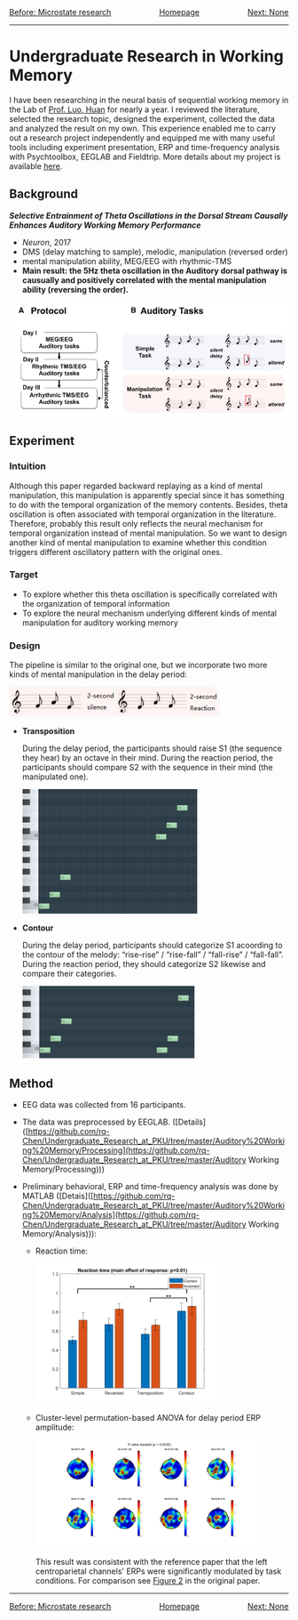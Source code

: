 <div>
    <center>
    	<span style = "float: left">
    		<a href = "https://rq-chen.github.io/microstate-research/index.html">Before: Microstate research</a>
    	</span>
        <a href = "https://rq-chen.github.io/index.html">Homepage</a>
    	<span style = "float: right">
    		<a href = "https://rq-chen.github.io/index.html">Next: None</a>
    	</span>
    </center>
</div>

---

# Undergraduate Research in Working Memory



I have been researching in the neural basis of sequential working memory in the Lab of [Prof. Luo, Huan](http://psy.pku.edu.cn/english/people/faculty/professor/huanluo/index.htm) for nearly a year. I reviewed the literature, selected the research topic, designed the experiment, collected the data and analyzed the result on my own. This experience enabled me to carry out a research project independently and equipped me with many useful tools including experiment presentation, ERP and time-frequency analysis with Psychtoolbox, EEGLAB and Fieldtrip. More details about my project is available [here](https://github.com/rq-Chen/Undergraduate_Research_at_PKU).

## Background

***Selective Entrainment of Theta Oscillations in the Dorsal Stream Causally Enhances Auditory Working Memory Performance***

- *Neuron*, 2017
- DMS (delay matching to sample), melodic, manipulation (reversed order)
- mental manipulation ability, MEG/EEG with rhythmic-TMS
- **Main result: the 5Hz theta oscillation in the Auditory dorsal pathway is causually and positively correlated with the mental manipulation ability (reversing the order).**

![](.\expIllu.jpg)



## Experiment

### Intuition

Although this paper regarded backward replaying as a kind of mental manipulation, this manipulation is apparently special since it has something to do with the temporal organization of the memory contents. Besides, theta oscillation is often associated with temporal organization in the literature. Therefore, probably this result only reflects the neural mechanism for temporal organization instead of mental manipulation. So we want to design another kind of mental manipulation to examine whether this condition triggers different oscillatory pattern with the original ones.

### Target

- To explore whether this theta oscillation is specifically correlated with the organization of temporal information
- To explore the neural mechanism underlying different kinds of mental manipulation for auditory working memory

### Design

The pipeline is similar to the original one, but we incorporate two more kinds of mental manipulation in the delay period:

<img src = "newExpIllu.jpg" style = "zoom:90%"/>

- **Transposition**

  During the delay period, the participants should raise S1 (the sequence they hear) by an octave in their mind. During the reaction period, the participants should compare S2 with the sequence in their mind (the manipulated one).

  <img src = "transposition.jpg" style = "zoom:40%"/>

- **Contour**

  During the delay period, participants should categorize S1 acoording to the contour of the melody: “rise-rise” / “rise-fall” / “fall-rise” / “fall-fall”. During the reaction period, they should categorize S2 likewise and compare their categories.

  <img src = "contour.jpg" style = "zoom:40%"/>



## Method

- EEG data was collected from 16 participants.
- The data was preprocessed by EEGLAB. ([Details]([https://github.com/rq-Chen/Undergraduate_Research_at_PKU/tree/master/Auditory%20Working%20Memory/Processing](https://github.com/rq-Chen/Undergraduate_Research_at_PKU/tree/master/Auditory Working Memory/Processing)))
- Preliminary behavioral, ERP and time-frequency analysis was done by MATLAB ([Detais]([https://github.com/rq-Chen/Undergraduate_Research_at_PKU/tree/master/Auditory%20Working%20Memory/Analysis](https://github.com/rq-Chen/Undergraduate_Research_at_PKU/tree/master/Auditory Working Memory/Analysis))):

  - Reaction time:

    <img src = 'reaction time.png' style = "zoom:40%" />

  - Cluster-level permutation-based ANOVA for delay period ERP amplitude:

    <img src = 'Bin_F_TP.png' style = "zoom:40%" />

    This result was consistent with the reference paper that the left centroparietal channels' ERPs were significantly modulated by task conditions. For comparison see [Figure 2](https://els-jbs-prod-cdn.literatumonline.com/cms/attachment/880b178a-385c-4d53-9ff8-598c72ebbc45/gr2.jpg) in the original paper.



---

<div>
    <center>
    	<span style = "float: left">
    		<a href = "https://rq-chen.github.io/microstate-research/index.html">Before: Microstate research</a>
    	</span>
        <a href = "https://rq-chen.github.io/index.html">Homepage</a>
    	<span style = "float: right">
    		<a href = "https://rq-chen.github.io/index.html">Next: None</a>
    	</span>
    </center>
</div>